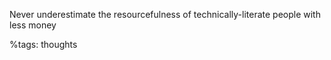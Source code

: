 Never underestimate the resourcefulness of technically-literate people with less money

%tags: thoughts
